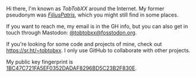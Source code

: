 Hi there, I'm known as _TobTobXX_ around the Internet. My former pseudonym was _[FiliusPatris](https://github.com/Filius-Patris)_,
which you might still find in some places.

If you want to reach me, my email is in the GH info, but you can also get in touch through Mastodon: [@tobtobxx@fosstodon.org](https://fosstodon.org/@tobtobxx).

If you're looking for some code and projects of mine, check out <https://sr.ht/~tobtobxx>. I only use GitHub to collaborate with other
projects.

My public key fingerprint is [1BC47C721FA5EF0352DADAF8296BD5C23B2F830E](https://keys.openpgp.org/vks/v1/by-fingerprint/1BC47C721FA5EF0352DADAF8296BD5C23B2F830E).
<!---
TobTobXX/TobTobXX is a ✨ special ✨ repository because its `README.md` (this file) appears on your GitHub profile.
You can click the Preview link to take a look at your changes.
--->
